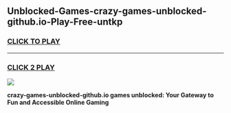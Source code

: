 
## Unblocked-Games-crazy-games-unblocked-github.io-Play-Free-untkp
<h3>
<a href="https://premium76.site?title=crazy-games-unblocked-github.io&ref=12A">CLICK TO PLAY</a></h3>
<hr>

<h3>
<a href="https://premium76.site?title=crazy-games-unblocked-github.io&ref=12A">CLICK 2 PLAY</a>
  
</h3>

<a href="https://premium76.site?title=crazy-games-unblocked-github.io&ref=12A"><img src="https://clearcache.store/games.png"></a>


**crazy-games-unblocked-github.io games unblocked: Your Gateway to Fun and Accessible Online Gaming**
